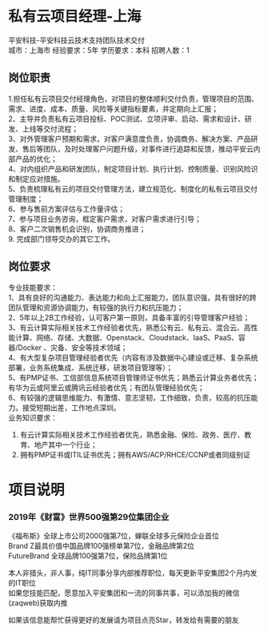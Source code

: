 # 私有云项目经理-上海
平安科技-平安科技云技术支持团队技术交付  
城市：上海市 经验要求：5年 学历要求：本科  招聘人数：1

## 岗位职责
1.担任私有云项目交付经理角色，对项目的整体顺利交付负责，管理项目的范围、需求、进度、成本、质量、风险等关键指标要素，并定期向上汇报；   
2、主导并负责私有云项目投标、POC测试、立项评审、启动、需求和设计、研发、上线等交付流程；   
3、对外管理客户预期和需求，对客户满意度负责，协调商务、解决方案、产品研发、售后等团队，及时处理客户问题升级，对事件进行追踪和反馈，推动平安云内部产品的优化；   
4、对内组织产品和研发团队，制定项目计划、执行计划、控制质量、识别风险识和制定应对措施。   
5、负责梳理私有云的项目交付管理方法，建立规范化、制度化的私有云项目交付管理制度；   
6、参与售前方案评估与工作量评估；   
7、参与项目业务咨询，框定客户需求，对客户需求进行引导；   
8、客户二次销售机会识别，协调商务推进；   
9. 完成部门领导交办的其它工作。

## 岗位要求
专业技能要求：   
1、具有良好的沟通能力、表达能力和向上汇报能力，团队意识强，具有很好的跨团队管理和资源协调能力，有较强的执行力和抗压能力；   
2、5年以上2B工作经验，认可客户第一原则，具备丰富的引导管理客户经验；   
3、有云计算实际相关技术工作经验者优先，熟悉公有云、私有云、混合云、高性能计算、网络、存储、大数据、Openstack、Cloudstack、IaaS、PaaS、容器/Docker 、灾备、安全等技术领域；   
4、有大型复杂项目管理经验者优先（内容有涉及数据中心建设或迁移、复杂系统部署，业务系统集成、系统迁移，研发项目管理等）；   
5、有PMP证书、工信部信息系统项目管理师证书优先；熟悉云计算业务者优先；有华为云或阿里云或腾讯云经验者优先；有团队管理经验优先；    
6、有较强的逻辑思维能力、有激情、意志坚韧，工作细致，负责，较高的抗压能力。接受短期出差，工作地点深圳。   
业务知识要求：   
1. 有云计算实际相关技术工作经验者优先，熟悉金融、保险、政务、医疗、教育、地产其中一个行业；   
2. 拥有PMP证书或ITIL证书优先；拥有AWS/ACP/RHCE/CCNP或者同级别证

# 项目说明

### 2019年《财富》世界500强第29位集团企业
《福布斯》全球上市公司2000强第7位，蝉联全球多元保险企业首位  
Brand Z最具价值中国品牌100强榜单第7位，金融品牌第2位  
FutureBrand 全球品牌100强第7位，保险品牌第1位

本人非猎头，非人事，纯IT同事分享内部推荐职位，每天更新平安集团2个月内发的IT职位  
如果您技能匹配，愿意加入平安集团和一流的同事共事，可以添加我的微信(zaqweb)获取内推 

如果该信息能帮忙获得更好的发展请为项目点亮Star，转发给有需要的朋友




